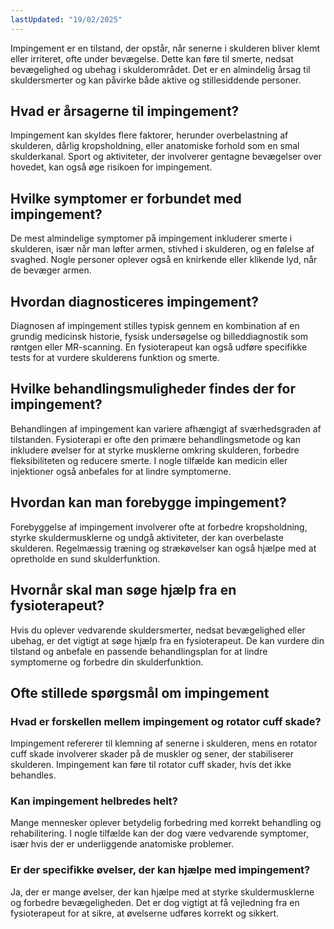 ```yaml
---
lastUpdated: "19/02/2025"
---
```


Impingement er en tilstand, der opstår, når senerne i skulderen bliver klemt eller irriteret, ofte under bevægelse. Dette kan føre til smerte, nedsat bevægelighed og ubehag i skulderområdet. Det er en almindelig årsag til skuldersmerter og kan påvirke både aktive og stillesiddende personer.

## Hvad er årsagerne til impingement?

Impingement kan skyldes flere faktorer, herunder overbelastning af skulderen, dårlig kropsholdning, eller anatomiske forhold som en smal skulderkanal. Sport og aktiviteter, der involverer gentagne bevægelser over hovedet, kan også øge risikoen for impingement.

## Hvilke symptomer er forbundet med impingement?

De mest almindelige symptomer på impingement inkluderer smerte i skulderen, især når man løfter armen, stivhed i skulderen, og en følelse af svaghed. Nogle personer oplever også en knirkende eller klikende lyd, når de bevæger armen.

## Hvordan diagnosticeres impingement?

Diagnosen af impingement stilles typisk gennem en kombination af en grundig medicinsk historie, fysisk undersøgelse og billeddiagnostik som røntgen eller MR-scanning. En fysioterapeut kan også udføre specifikke tests for at vurdere skulderens funktion og smerte.

## Hvilke behandlingsmuligheder findes der for impingement?

Behandlingen af impingement kan variere afhængigt af sværhedsgraden af tilstanden. Fysioterapi er ofte den primære behandlingsmetode og kan inkludere øvelser for at styrke musklerne omkring skulderen, forbedre fleksibiliteten og reducere smerte. I nogle tilfælde kan medicin eller injektioner også anbefales for at lindre symptomerne.

## Hvordan kan man forebygge impingement?

Forebyggelse af impingement involverer ofte at forbedre kropsholdning, styrke skuldermusklerne og undgå aktiviteter, der kan overbelaste skulderen. Regelmæssig træning og strækøvelser kan også hjælpe med at opretholde en sund skulderfunktion.

## Hvornår skal man søge hjælp fra en fysioterapeut?

Hvis du oplever vedvarende skuldersmerter, nedsat bevægelighed eller ubehag, er det vigtigt at søge hjælp fra en fysioterapeut. De kan vurdere din tilstand og anbefale en passende behandlingsplan for at lindre symptomerne og forbedre din skulderfunktion.

## Ofte stillede spørgsmål om impingement

### Hvad er forskellen mellem impingement og rotator cuff skade?

Impingement refererer til klemning af senerne i skulderen, mens en rotator cuff skade involverer skader på de muskler og sener, der stabiliserer skulderen. Impingement kan føre til rotator cuff skader, hvis det ikke behandles.

### Kan impingement helbredes helt?

Mange mennesker oplever betydelig forbedring med korrekt behandling og rehabilitering. I nogle tilfælde kan der dog være vedvarende symptomer, især hvis der er underliggende anatomiske problemer.

### Er der specifikke øvelser, der kan hjælpe med impingement?

Ja, der er mange øvelser, der kan hjælpe med at styrke skuldermusklerne og forbedre bevægeligheden. Det er dog vigtigt at få vejledning fra en fysioterapeut for at sikre, at øvelserne udføres korrekt og sikkert.
